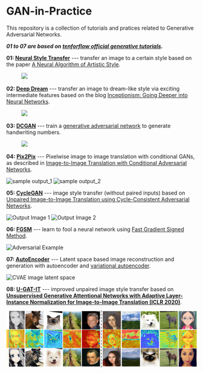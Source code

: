 # GAN-in-Practice

This repository is a collection of tutorials and pratices related to Generative Adversarial Networks. 

***01 to 07 are based on [tenforflow official generative tutorials](https://www.tensorflow.org/tutorials/generative/style_transfer).***

**01: [Neural Style Transfer](./01_Neural_Style_Transfer/)** --- transfer an image to a certain style based on the paper [A Neural Algorithm of Artistic Style](https://arxiv.org/abs/1508.06576).

<figure>
<img src="https://tensorflow.org/tutorials/generative/images/stylized-image.png" style="width: 500px;"/>
</figure>

**02: [Deep Dream](./02_DeepDream/)** --- transfer an image to dream-like style via exciting intermediate features based on the blog [Inceptionism: Going Deeper into Neural Networks](https://ai.googleblog.com/2015/06/inceptionism-going-deeper-into-neural.html).

<figure>
<img src="https://www.tensorflow.org/tutorials/generative/images/dogception.png"  width="500px"/>
</figure>

**03: [DCGAN](./03_DCGAN/)** --- train a [generative adversarial network](https://arxiv.org/pdf/1511.06434.pdf) to generate handwriting numbers.

<figure>
<img src="https://tensorflow.org/images/gan/dcgan.gif" width="500px"/>
</figure>

**04: [Pix2Pix](./04_Pix2Pix/)** --- Pixelwise image to image translation with conditional GANs, as described in [Image-to-Image Translation with Conditional Adversarial Networks](https://arxiv.org/abs/1611.07004).

![sample output_1](https://www.tensorflow.org/images/gan/pix2pix_1.png)
![sample output_2](https://www.tensorflow.org/images/gan/pix2pix_2.png)

**05: [CycleGAN](./05_CycleGAN/)** --- image style transfer (without paired inputs) based on [Unpaired Image-to-Image Translation using Cycle-Consistent Adversarial Networks](https://arxiv.org/pdf/1703.10593.pdf).

![Output Image 1](https://github.com/tensorflow/docs/blob/master/site/en/tutorials/generative/images/horse2zebra_1.png?raw=1)
![Output Image 2](https://github.com/tensorflow/docs/blob/master/site/en/tutorials/generative/images/horse2zebra_2.png?raw=1)

**06: [FGSM](./06_FGSM/)** --- learn to fool a neural network using [Fast Gradient Signed Method](https://arxiv.org/abs/1412.6572).

![Adversarial Example](https://github.com/tensorflow/docs/blob/master/site/en/tutorials/generative/images/adversarial_example.png?raw=1)

**07: [AutoEncoder](./07_AutoEncoder/)** --- Latent space based image reconstruction and generation with autoencoder and [variational autoencoder](https://arxiv.org/abs/1906.02691).

![CVAE image latent space](https://github.com/tensorflow/docs/blob/master/site/en/tutorials/generative/images/cvae_latent_space.jpg?raw=1)

**08: [U-GAT-IT](./08_UGATIT/)** --- improved unpaired image style transfer based on [**Unsupervised Generative Attentional Networks with Adaptive Layer-Instance Normalization for Image-to-Image Translation (ICLR 2020)**](https://arxiv.org/abs/1907.10830).

![U-GAT-IT example](./08_UGATIT/assets/teaser.png)


